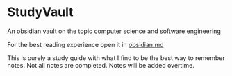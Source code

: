 # StudyVault
An obsidian vault on the topic computer science and software engineering

For the best reading experience open it in [obsidian.md](https://obsidian.md/)

This is purely a study guide with what I find to be the best way to remember notes. Not all notes are completed. Notes will be added overtime. 
